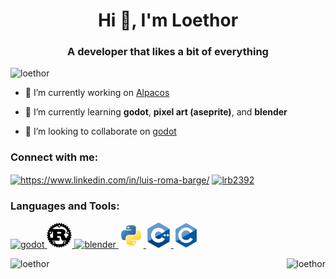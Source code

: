 <h1 align="center">Hi 👋, I'm Loethor</h1>
<h3 align="center">A developer that likes a bit of everything</h3>

<p align="left"> <img src="https://komarev.com/ghpvc/?username=loethor&label=Profile%20views&color=0e75b6&style=flat" alt="loethor" /> </p>

- 🔭 I’m currently working on [Alpacos](https://github.com/Loethor/Alpacos)

- 🌱 I’m currently learning **godot**, **pixel art (aseprite)**, and **blender**

- 👯 I’m looking to collaborate on [godot](https://github.com/godotengine/godot)

<h3 align="left">Connect with me:</h3>
<p align="left">
<a href="https://linkedin.com/in/https://www.linkedin.com/in/luis-roma-barge/" target="blank"><img align="center" src="https://raw.githubusercontent.com/rahuldkjain/github-profile-readme-generator/master/src/images/icons/Social/linked-in-alt.svg" alt="https://www.linkedin.com/in/luis-roma-barge/" height="30" width="40" /></a>
<a href="https://www.hackerrank.com/lrb2392" target="blank"><img align="center" src="https://raw.githubusercontent.com/rahuldkjain/github-profile-readme-generator/master/src/images/icons/Social/hackerrank.svg" alt="lrb2392" height="30" width="40" /></a>
</p>

<h3 align="left">Languages and Tools:</h3>
<p align="left"> 
  <a href="https://godotengine.com/" target="_blank" rel="noreferrer"> <img src="https://www.vectorlogo.zone/logos/godotengine/godotengine-icon.svg" alt="godot" width="40" height="40"/> </a> 
  <a href="https://www.rust-lang.org" target="_blank" rel="noreferrer"> <img src="https://raw.githubusercontent.com/devicons/devicon/master/icons/rust/rust-plain.svg" alt="rust" width="40" height="40"/> </a> 
  <a href="https://www.blender.org/" target="_blank" rel="noreferrer"> <img src="https://download.blender.org/branding/community/blender_community_badge_white.svg" alt="blender" width="40" height="40"/> </a> 
  <a href="https://www.python.org" target="_blank" rel="noreferrer"> <img src="https://raw.githubusercontent.com/devicons/devicon/master/icons/python/python-original.svg" alt="python" width="40" height="40"/> </a> 
  <a href="https://www.w3schools.com/cpp/" target="_blank" rel="noreferrer"> <img src="https://raw.githubusercontent.com/devicons/devicon/master/icons/cplusplus/cplusplus-original.svg" alt="cplusplus" width="40" height="40"/> </a> 
  <a href="https://www.cprogramming.com/" target="_blank" rel="noreferrer"> <img src="https://raw.githubusercontent.com/devicons/devicon/master/icons/c/c-original.svg" alt="c" width="40" height="40"/> </a> 
</p>

<p>&nbsp;
  <img align="left" src="https://github-readme-stats.vercel.app/api?username=loethor&show_icons=true&locale=en" alt="loethor" />
  <img align="right" src="https://github-readme-streak-stats.herokuapp.com/?user=loethor&" alt="loethor" />
</p>
